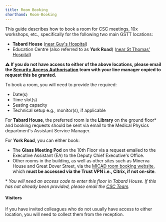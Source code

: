 ```yaml
---
title: Room Booking
shorthand: Room-Booking
---
```


This guide describes how to book a room for CSC meetings, 10x workshops, etc., specifically for the following two main GSTT locations:

- **Tabard House** ([near Guy's Hospital](https://goo.gl/maps/oXe43wbJMX93rLi69))
- Education Centre (also referred to as **York Road**) ([near St Thomas' Hospital](https://goo.gl/maps/UcAy7bYhy8YNsNq88)) 

**⚠️ If you do not have access to either of the above locations, please email the [Security Access Authorisation](mailto:SecurityAccessAuthorisation@gstt.nhs.uk) team with your line manager copied to request this be granted.**

To book a room, you will need to provide the required:

- Date(s)
- Time slot(s)
- Seating capacity
- Technical setup e.g., monitor(s), if applicable

For **Tabard House**, the preferred room is the **Library** on the ground floor* and booking requests should be sent via email to the Medical Physics department's Assistant Service Manager.

For **York Road**, you can either book:

- The **Glass Meeting Pod** on the 10th Floor via a request emailed to the Executive Assistant (EA) to the Deputy Chief Executive's Office.
- Other rooms in the building, as well as other sites such as Minerva House and Great Dover Street, via the [MICAD room booking website](https://gstt.nhs.micadipr.net/pages/roomMonitoringClients/rmSignIN.asp?return=%2Fpages%2FroomMonitoringClients%2FrmRoomSearchForClients%2Easp%3F), which **must be accessed via the Trust VPN i.e., Citrix, if not on-site**.

\* _You will need an access code to enter this floor in Tabard House. If this has not already been provided, please email the [CSC Team](mailto:CSCTeam@gstt.nhs.uk)._

#### Visitors
If you have invited colleagues who do not usually have access to either location, you will need to collect them from the reception.